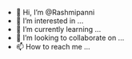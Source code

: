 - 👋 Hi, I’m @Rashmipanni
- 👀 I’m interested in ...
- 🌱 I’m currently learning ...
- 💞️ I’m looking to collaborate on ...
- 📫 How to reach me ...

<!---
Rashmipanni/Rashmipanni is a ✨ special ✨ repository because its `README.md` (this file) appears on your GitHub profile.
You can click the Preview link to take a look at your changes.
--->
